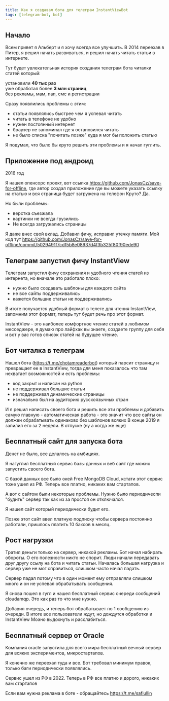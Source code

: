 ```yaml
---
title: Как я создавал бота для телеграм InstantViewBot
tags: [telegram-bot, bot]
---
```


## Начало
Всем привет я Альберт и я хочу всегда все улучшить.
В 2014 переехав в Питер, я решил начать развиваться, и решил начать читать статьи в интернете.

Тут будет увлекательная история создания телеграм бота читалки статей который:

установили **40 тыс раз** \
уже обработал более **3 млн страниц** \
без рекламы, мам, пап, смс и регистрации

<!-- more -->
Сразу появлились проблемы с этим:
- статьи появлялись быстрее чем я успевал читать
- читать в телефоне не удобно
- нужен постоянный интернет
- браузер не запоминал где я остановился читать
- не было списка "почитать позже" куда я мог бы положить статью

Я подумал, что было бы круто решить эти проблемы и я начал гуглить.

## Приложение под андроид
2016 год

Я нашел опенсорс проект, вот ссылка https://github.com/JonasCz/save-for-offline, где автор создал приложение где вы можете указать ссылку на статью и вся страница будет загружена на телефон
Круто? Да.

Но были проблемы:
- верстка съезжала
- картинки не всегда грузились
- Не всегда загружались страницы

Я даже внес свой вклад. 
Добавил фичу, исправил утечку памяти. Мой код тут https://github.com/JonasCz/save-for-offline/commit/5029491f7cdf5b8e08937d4f3b325f80f90ede90

## Телеграм запустил фичу InstantView
Телеграм запустил фичу сохранения и удобного чтения статей из интернета, но вначале это работало плохо:
- нужно было создавать шаблоны для каждого сайта
- не все сайты поддерживались
- кажется большие статьи не поддерживались

В итоге получается удобный формат в телеге для чтения InstantView, запомним этот формат, теперь тут будет речь про этот формат. 

InstantView - это наиболее комфортное чтение статей в любимом месседжере, я думаю про лайфхак вы знаете, создаете группу для себя и вот у вас готов список статей на будущее чтение.

## Бот читалка в телеграм
Нашел бота (https://t.me/chotamreaderbot) который парсит страницу и превращает ее в InstantView, тогда для меня показалось что там нехватает возможностей и есть проблемы:
- код закрыт и написан на python
- не поддерживал большие статьи
- не поддерживал динамические страницы
- изначально был на аудиторию русскоязычных стран

И я решил написать своего бота и решить все эти проблемы и добавить самую главную - автоматическая работа - это значит что все сайты он должен обрабатывать одинаково без шаблонов всяких
В конце 2019 я запилил его за 2 недели. В отпуске (ну а когда же еще)

## Бесплатный сайт для запуска бота
Денег не было, все делалось на амбициях. 

Я нагуглил бесплатный сервис базы данных и веб сайт где можно запустить своего бота.

С базой данных все было окей Free MongoDB Cloud, кстати этот сервис тоже ушел из РФ. Теперь все платно, никаких вам стартапов.

А вот с сайтом были некоторые проблемы. Нужно было периодичеспи "будить" сервер так как из за простоя он отключался.

Я нашел сайт который периодически будит его.

Позже этот сайт ввел платную подписку чтобы сервера постоянно работали, пришлось платить 10 баксов в месяц.

## Рост нагрузки
Тратил деньги только на сервер, никакой рекламы. Бот начал набирать обороты. О его полезности никто не спорит. Люди начали передавать друг другу ссылу на бота и читать статьи. Началась большая нагрузка и сервер уже не мог справиться, слишком часто начал падать.

Сервер падал потому что в один момент ему отправляли слишком много и он не успевал обрабатывать сообщения.

Я снова пошел в гугл и нашел бесплатный сервис очереди сообщений cloudamqp. Это как раз то что мне нужно.

Добавил очередь, и теперь бот обрабатывает по 1 сообщению из очереди. В итоге все пользователи ждут, но дождутся обработки и InstantView
Моэно выдохнуть и расслабиться.

## Бесплатный сервер от Oracle

Компания oracle запустила для всего мира бесплатный вечный сервер для всяких экспериментов, микростартапов. 

Я конечно же переехал туда и все. Бот требовал минимум правок, только баги периодически появлялись.

Сервис ушел из РФ в 2022. Теперь в РФ все платно и дорого, никаких вам стартапов

Если вам нужна реклама в боте - обращайтесь https://t.me/safiullin
